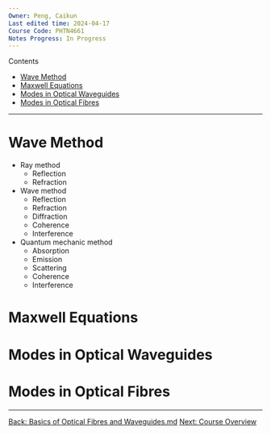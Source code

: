 ```yaml
---
Owner: Peng, Caikun
Last edited time: 2024-04-17
Course Code: PHTN4661
Notes Progress: In Progress
---
```


Contents
- [Wave Method](#wave-method)
- [Maxwell Equations](#maxwell-equations)
- [Modes in Optical Waveguides](#modes-in-optical-waveguides)
- [Modes in Optical Fibres](#modes-in-optical-fibres)
---

# Wave Method

- Ray method 
	- Reflection 
	- Refraction 
- Wave method 
	- Reflection 
	- Refraction 
	- Diffraction 
	- Coherence 
	- Interference 
- Quantum mechanic method 
	- Absorption 
	- Emission 
	- Scattering 
	- Coherence 
	- Interference 

# Maxwell Equations



# Modes in Optical Waveguides



# Modes in Optical Fibres



---
[Back: Basics  of Optical Fibres and Waveguides.md](1.%20Basics%20of%20Optical%20Fibres%20and%20Waveguides.md)
[Next: Course Overview](../PHTN4661%20Optical%20Circuits%20and%20Fibres%20Overview.md)
